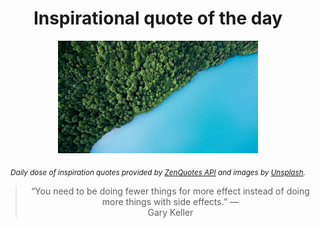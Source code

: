 
<div align="center">

# Inspirational quote of the day

<img src="./data/photo.jpeg" alt="Beautiful nature photo" width="320" height="180">

<sub><i>Daily dose of inspiration quotes provided by [ZenQuotes API](https://zenquotes.io/) and images by [Unsplash](https://unsplash.com/).</i></sub>


<blockquote>&ldquo;You need to be doing fewer things for more effect instead of doing more things with side effects.&rdquo; &mdash; <footer>Gary Keller</footer></blockquote>

</div>
